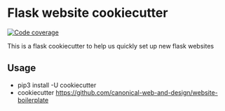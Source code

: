 # Flask website cookiecutter

[![Code coverage](https://codecov.io/gh/canonical-web-and-design/website-boilerplate/branch/master/graph/badge.svg)](https://codecov.io/gh/canonical-web-and-design/website-boilerplate)

This is a flask cookiecutter to help us quickly set up new flask websites

## Usage
- pip3 install -U cookiecutter
- cookiecutter https://github.com/canonical-web-and-design/website-boilerplate
